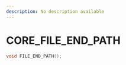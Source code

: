 ```yaml
---
description: No description available 
---
```


# CORE\_FILE_END_PATH

```cpp
void FILE_END_PATH();
```